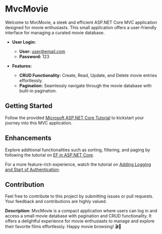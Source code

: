 # MvcMovie

Welcome to MvcMovie, a sleek and efficient ASP.NET Core MVC application designed for movie enthusiasts. This small application offers a user-friendly interface for managing a curated movie database.

- **User Login:**
  - **User:** user@email.com
  - **Password:** 123

- **Features:**
  - **CRUD Functionality:** Create, Read, Update, and Delete movie entries effortlessly.
  - **Pagination:** Seamlessly navigate through the movie database with built-in pagination.
  
## Getting Started

Follow the provided [Microsoft ASP.NET Core Tutorial](https://learn.microsoft.com/en-us/aspnet/core/tutorials/first-mvc-app/start-mvc?view=aspnetcore-7.0&tabs=visual-studio) to kickstart your journey into this MVC application.

## Enhancements

Explore additional functionalities such as sorting, filtering, and paging by following the tutorial on [EF in ASP.NET Core](https://learn.microsoft.com/en-gb/aspnet/core/data/ef-mvc/?view=aspnetcore-6.0).

For a more feature-rich experience, watch the tutorial on [Adding Logging and Start of Authentication](https://youtu.be/uGoNCJf0t1g?si=EUBz27YoSvgUxrgp).

## Contribution

Feel free to contribute to this project by submitting issues or pull requests. Your feedback and contributions are highly valued.

**Description:**
MvcMovie is a compact application where users can log in and access a small movie database with pagination and CRUD functionality. It offers a delightful experience for movie enthusiasts to manage and explore their favorite films effortlessly. Happy movie browsing! 🎬🍿
